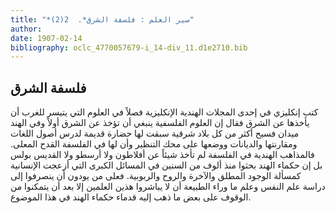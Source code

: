 ```yaml
---
title: "*سير العلم : فلسفة الشرق*.  2(2)"
author: 
date: 1907-02-14
bibliography: oclc_4770057679-i_14-div_11.d1e2710.bib
---
```




##  فلسفة الشرق 


 كتب إنكليزي في  إحدى  المجلات الهندية الإنكليزية فصلاً  في العلوم التي يتيسر للغرب أن يأخذها عن الشرق فقال إن العلوم الفلسفية ينبغي أن تؤخذ عن الشرق أولاً وفي الهند ميدان فسيح أكثر   من كل بلاد شرقية سبقت لها حضارة قديمة لدرس أصول اللغات ومقارنتها والديانات ووضعها على محك التنظير وأن لها في الفلسفة القدح المعلى. فالمذاهب الهندية في الفلسفة لم تأخذ شيئاً عن أفلاطون ولا أرسطو ولا القديس بولس بل إن حكماء الهند بحثوا منذ ألوف من السنين في المسائل الكبرى التي أزعجت الإنسانية كمسألة الوجود   المطلق والآخرة والروح والربوبية. فعلى من يودون أن ينصرفوا إلى دراسة علم النفس وعلم ما وراء الطبيعة أن لا يباشروا هذين العلمين إلا بعد أن يتمكنوا من الوقوف على بعض ما ذهب إليه قدماء حكماء الهند في هذا الموضوع. 
